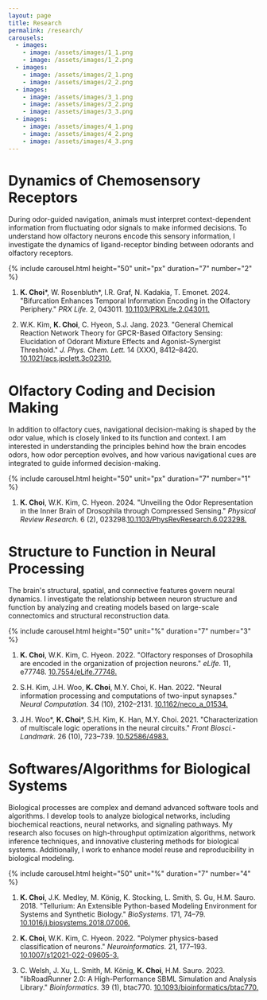 ```yaml
---
layout: page
title: Research
permalink: /research/
carousels:
  - images: 
    - image: /assets/images/1_1.png
    - image: /assets/images/1_2.png
  - images: 
    - image: /assets/images/2_1.png
    - image: /assets/images/2_2.png
  - images:
    - image: /assets/images/3_1.png
    - image: /assets/images/3_2.png
    - image: /assets/images/3_3.png
  - images:
    - image: /assets/images/4_1.png
    - image: /assets/images/4_2.png
    - image: /assets/images/4_3.png
---
```


<link rel="stylesheet" href="/assets/css/lightbox.min.css">

# Dynamics of Chemosensory Receptors

During odor-guided navigation, animals must interpret context-dependent information from fluctuating odor signals to make informed decisions. To understand how olfactory neurons encode this sensory information, I investigate the dynamics of ligand-receptor binding between odorants and olfactory receptors.

{% include carousel.html height="50" unit="px" duration="7" number="2" %}

1. **K. Choi**\*, W. Rosenbluth\*, I.R. Graf, N. Kadakia, T. Emonet. 2024. "Bifurcation Enhances Temporal Information Encoding in the Olfactory Periphery." _PRX Life._ 2, 043011. [10.1103/PRXLife.2.043011.](https://doi.org/10.1103/PRXLife.2.043011)

2. W.K. Kim, **K. Choi**, C. Hyeon, S.J. Jang. 2023. "General Chemical Reaction Network Theory for GPCR-Based Olfactory Sensing: Elucidation of Odorant Mixture Effects and Agonist–Synergist Threshold." _J. Phys. Chem. Lett._ 14 (XXX), 8412–8420. [10.1021/acs.jpclett.3c02310.](https://doi.org/10.1021/acs.jpclett.3c02310)


# Olfactory Coding and Decision Making

In addition to olfactory cues, navigational decision-making is shaped by the odor value, which is closely linked to its function and context. I am interested in understanding the principles behind how the brain encodes odors, how odor perception evolves, and how various navigational cues are integrated to guide informed decision-making.

{% include carousel.html height="50" unit="px" duration="7" number="1" %}

1. **K. Choi**, W.K. Kim, C. Hyeon. 2024. "Unveiling the Odor Representation in the Inner Brain of Drosophila through Compressed Sensing." _Physical Review Research._ 6 (2), 023298.[10.1103/PhysRevResearch.6.023298.](https://doi.org/10.1103/PhysRevResearch.6.023298)


# Structure to Function in Neural Processing

The brain's structural, spatial, and connective features govern neural dynamics. I investigate the relationship between neuron structure and function by analyzing and creating models based on large-scale connectomics and structural reconstruction data.

{% include carousel.html height="50" unit="%" duration="7" number="3" %}

1. **K. Choi**, W.K. Kim, C. Hyeon. 2022. "Olfactory responses of Drosophila are encoded in the organization of projection neurons." _eLife._ 11, e77748. [10.7554/eLife.77748.](https://doi.org/10.7554/eLife.77748)

2. S.H. Kim, J.H. Woo, **K. Choi**, M.Y. Choi, K. Han. 2022. "Neural information processing and computations of two-input synapses." _Neural Computation._ 34 (10), 2102–2131. [10.1162/neco_a_01534.](https://doi.org/10.1162/neco_a_01534)

3. J.H. Woo\*, **K. Choi**\*, S.H. Kim, K. Han, M.Y. Choi. 2021. "Characterization of multiscale logic operations in the neural circuits." _Front Biosci.-Landmark._ 26 (10), 723–739. [10.52586/4983.](https://doi.org/10.52586/4983)


# Softwares/Algorithms for Biological Systems

Biological processes are complex and demand advanced software tools and algorithms. I develop tools to analyze biological networks, including biochemical reactions, neural networks, and signaling pathways. My research also focuses on high-throughput optimization algorithms, network inference techniques, and innovative clustering methods for biological systems. Additionally, I work to enhance model reuse and reproducibility in biological modeling.

{% include carousel.html height="50" unit="%" duration="7" number="4" %}

1. **K. Choi**, J.K. Medley, M. König, K. Stocking, L. Smith, S. Gu, H.M. Sauro. 2018. "Tellurium: An Extensible Python-based Modeling Environment for Systems and Synthetic Biology." _BioSystems._ 171, 74–79. [10.1016/j.biosystems.2018.07.006.](https://doi.org/10.1016/j.biosystems.2018.07.006)

2. **K. Choi**, W.K. Kim, C. Hyeon. 2022. "Polymer physics-based classification of neurons." _Neuroinformatics._ 21, 177–193. [10.1007/s12021-022-09605-3.](https://doi.org/10.1007/s12021-022-09605-3)

3. C. Welsh, J. Xu, L. Smith, M. König, **K. Choi**, H.M. Sauro. 2023. "libRoadRunner 2.0: A High-Performance SBML Simulation and Analysis Library." _Bioinformatics._ 39 (1), btac770. [10.1093/bioinformatics/btac770.](https://doi.org/10.1093/bioinformatics/btac770)

<script src="/assets/js/lightbox-plus-jquery.js"></script>